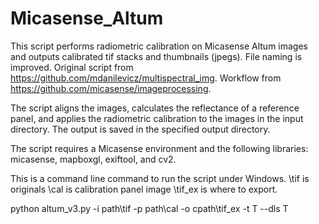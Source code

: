 # Micasense_Altum



This script performs radiometric calibration on Micasense Altum images and outputs calibrated tif stacks and thumbnails (jpegs). File naming is improved. Original script from https://github.com/mdanilevicz/multispectral_img. Workflow from https://github.com/micasense/imageprocessing.

The script aligns the images, calculates the reflectance of a reference panel, and applies the radiometric calibration to the images in the input directory. The output is saved in the specified output directory.

The script requires a Micasense environment and the following libraries: micasense, mapboxgl, exiftool, and cv2.

This is a command line command to run the script under Windows. \tif is originals \cal is calibration panel image \tif_ex is where to export.

python altum_v3.py -i path\tif -p path\cal -o cpath\tif_ex -t T --dls T
